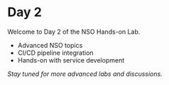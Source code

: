 # Day 2

Welcome to Day 2 of the NSO Hands-on Lab.

- Advanced NSO topics
- CI/CD pipeline integration
- Hands-on with service development

_Stay tuned for more advanced labs and discussions._
